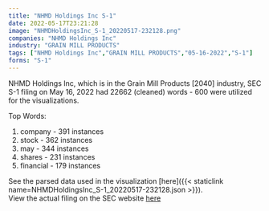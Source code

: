 ```yaml
---
title: "NHMD Holdings Inc S-1"
date: 2022-05-17T23:21:28
image: "NHMDHoldingsInc_S-1_20220517-232128.png"
companies: "NHMD Holdings Inc"
industry: "GRAIN MILL PRODUCTS"
tags: ["NHMD Holdings Inc","GRAIN MILL PRODUCTS","05-16-2022","S-1"]
forms: "S-1"
---
```

NHMD Holdings Inc, which is in the Grain Mill Products [2040] industry, SEC S-1 filing on May 16, 2022 had 22662 (cleaned) words - 600 were utilized for the visualizations.

Top Words:
1. company - 391 instances
2. stock - 362 instances
3. may - 344 instances
4. shares - 231 instances
5. financial - 179 instances


See the parsed data used in the visualization [here]({{< staticlink name=NHMDHoldingsInc_S-1_20220517-232128.json >}}).  
View the actual filing on the SEC website [here](https://www.sec.gov/Archives/edgar/data/1409446/0001640334-22-001017.txt)